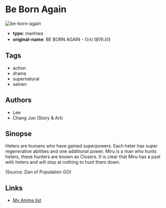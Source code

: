 # Be Born Again

![be-born-again](https://cdn.myanimelist.net/images/manga/1/103909.jpg)

-   **type**: manhwa
-   **original-name**: BE BORN AGAIN - 다시 태어나라

## Tags

-   action
-   drama
-   supernatural
-   seinen

## Authors

-   Lee
-   Chang Jun (Story & Art)

## Sinopse

Heters are humans who have gained superpowers. Each heter has super regenerative abilities and one additional power. Miru is a man who hunts heters, these hunters are known as Closers. It is clear that Miru has a past with heters and will stop at nothing to hunt them down.

(Source: Dan of Population GO)

## Links

-   [My Anime list](https://myanimelist.net/manga/57907/Be_Born_Again)
